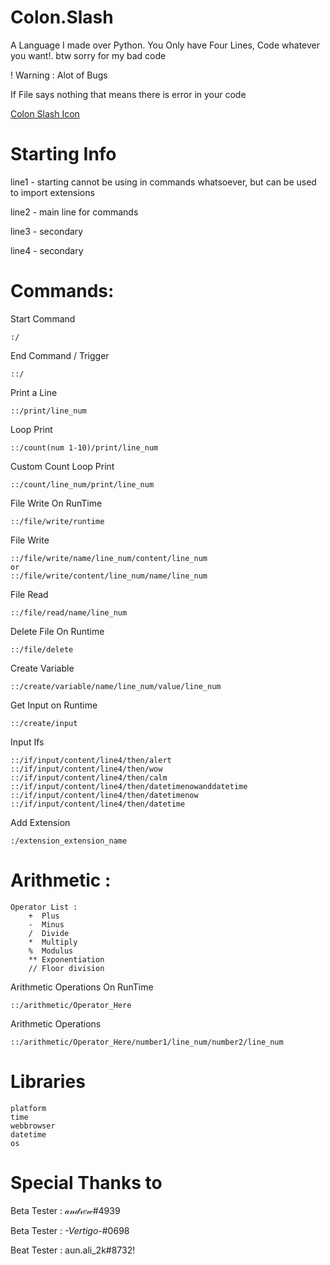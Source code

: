 # Colon.Slash
A Language I made over Python. You Only have Four Lines, Code whatever you want!. btw sorry for my bad code

! Warning : Alot of Bugs

If File says nothing that means there is error in your code

[Colon Slash Icon](https://user-images.githubusercontent.com/71819797/218321703-250083c7-f380-4da0-b167-e9f7d3b72a71.png)

# Starting Info

line1 - starting cannot be using in commands whatsoever, but can be used to import extensions

line2 - main line for commands

line3 - secondary

line4 - secondary

# Commands:
Start Command 

    :/

End Command / Trigger

    ::/
    
Print a Line

    ::/print/line_num
   
Loop Print

    ::/count(num 1-10)/print/line_num

Custom Count Loop Print

    ::/count/line_num/print/line_num

File Write On RunTime

    ::/file/write/runtime

File Write 

    ::/file/write/name/line_num/content/line_num
    or
    ::/file/write/content/line_num/name/line_num
             
File Read 

    ::/file/read/name/line_num
    
Delete File On Runtime

    ::/file/delete
   
Create Variable

    ::/create/variable/name/line_num/value/line_num

Get Input on Runtime

    ::/create/input

Input Ifs

    ::/if/input/content/line4/then/alert
    ::/if/input/content/line4/then/wow
    ::/if/input/content/line4/then/calm
    ::/if/input/content/line4/then/datetimenowanddatetime
    ::/if/input/content/line4/then/datetimenow
    ::/if/input/content/line4/then/datetime

Add Extension

    :/extension_extension_name

# Arithmetic :

    Operator List :
        +  Plus
        -  Minus
        /  Divide
        *  Multiply
        %  Modulus
        ** Exponentiation
        // Floor division
        
Arithmetic Operations On RunTime

    ::/arithmetic/Operator_Here

Arithmetic Operations

    ::/arithmetic/Operator_Here/number1/line_num/number2/line_num
    

# Libraries

    platform
    time
    webbrowser
    datetime
    os

# Special Thanks to

Beta Tester : 𝒶𝓃𝒹𝓇𝑒𝓌#4939

Beta Tester : _-Vertigo-_#0698

Beat Tester : aun.ali_2k#8732!
